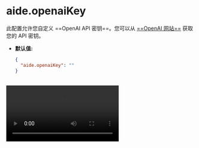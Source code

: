# aide.openaiKey

此配置允许您自定义 ==OpenAI API 密钥==。您可以从 [==OpenAI 网站==](https://platform.openai.com) 获取您的 API 密钥。

- **默认值:**

  ```json
  {
    "aide.openaiKey": ""
  }
  ```

<br/>
<Video src="/videos/aide-customize-configuration.mp4"/>

